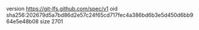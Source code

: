 version https://git-lfs.github.com/spec/v1
oid sha256:202679d5a7bd86d2e57c24f65cd717fec4a386bd6b3e5d450d6bb964e5e48b08
size 2701
